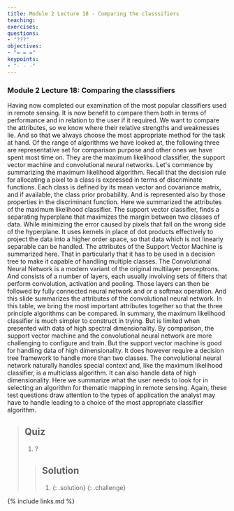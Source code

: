 ```yaml
---
title: Module 2 Lecture 18 - Comparing the classsifiers
teaching: 
exercises: 
questions:
- "???"
objectives:
- "= = ="
keypoints:
- "- - -"
---
```

### Module 2 Lecture 18: Comparing the classsifiers

Having now completed our examination of the most popular classifiers used in remote sensing. It is now benefit to compare them both in terms of performance and in relation to the user if it required. We want to compare the attributes, so we know where their relative strengths and weaknesses lie. And so that we always choose the most appropriate method for the task at hand. Of the range of algorithms we have looked at, the following three are representative set for comparison purpose and other ones we have spent most time on. They are the maximum likelihood classifier, the support vector machine and convolutional neural networks. Let's commence by summarizing the maximum likelihood algorithm. Recall that the decision rule for allocating a pixel to a class is expressed in terms of discriminate functions. Each class is defined by its mean vector and covariance matrix, and if available, the class prior probability. And is represented also by those properties in the discriminant function. Here we summarized the attributes of the maximum likelihood classifier. The support vector classifier, finds a separating hyperplane that maximizes the margin between two classes of data. While minimizing the error caused by pixels that fall on the wrong side of the hyperplane. It uses kernels in place of dot products effectively to project the data into a higher order space, so that data which is not linearly separable can be handled. The attributes of the Support Vector Machine is summarized here. That in particularly that it has to be used in a decision tree to make it capable of handling multiple classes. The Convolutional Neural Network is a modern variant of the original multilayer perceptrons. And consists of a number of layers, each usually involving sets of filters that perform convolution, activation and pooling. Those layers can then be followed by fully connected neural network and or a softmax operation. And this slide summarizes the attributes of the convolutional neural network. In this table, we bring the most important attributes together so that the three principle algorithms can be compared. In summary, the maximum likelihood classifier is much simpler to construct in trying. But is limited when presented with data of high spectral dimensionality. By comparison, the support vector machine and the convolutional neural network are more challenging to configure and train. But the support vector machine is good for handling data of high dimensionality. It does however require a decision tree framework to handle more than two classes. The convolutional neural network naturally handles special context and, like the maximum likelihood classifier, is a multiclass algorithm. It can also handle data of high dimensionality. Here we summarize what the user needs to look for in selecting an algorithm for thematic mapping in remote sensing. Again, these test questions draw attention to the types of application the analyst may have to handle leading to a choice of the most appropriate classifier algorithm. 

> ## Quiz
>
> 1. ?
>
> > ## Solution
> >
> > 1. {: .solution}
> >    {: .challenge}

{% include links.md %}
